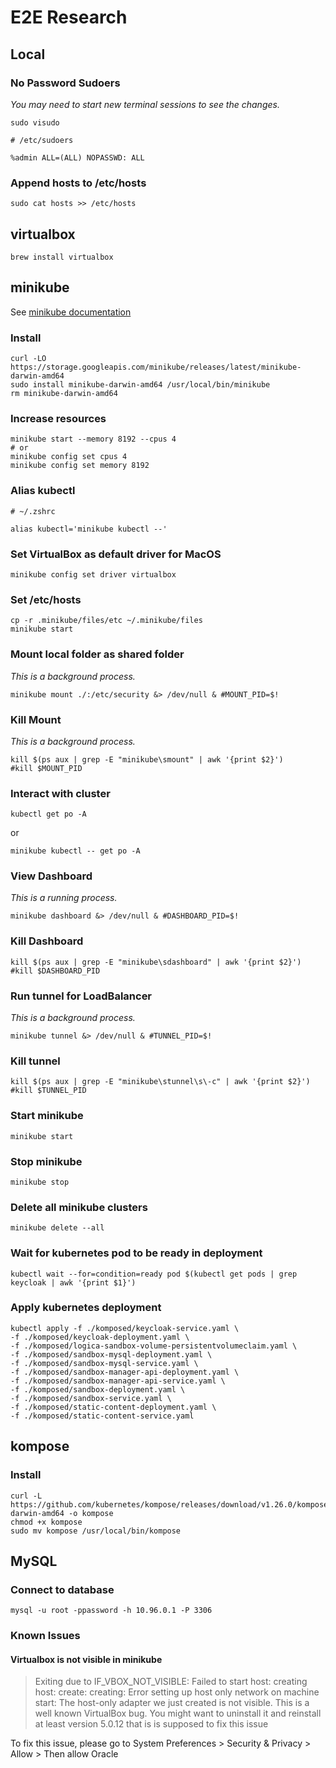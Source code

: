 # E2E Research

## Local
### No Password Sudoers
*You may need to start new terminal sessions to see the changes.*
```shell
sudo visudo
```
```shell
# /etc/sudoers

%admin ALL=(ALL) NOPASSWD: ALL
```
### Append hosts to /etc/hosts
```shell
sudo cat hosts >> /etc/hosts
```

## virtualbox
```shell
brew install virtualbox
```

## minikube
See [minikube documentation](https://minikube.sigs.k8s.io/docs/start/)
### Install
```shell
curl -LO https://storage.googleapis.com/minikube/releases/latest/minikube-darwin-amd64
sudo install minikube-darwin-amd64 /usr/local/bin/minikube
rm minikube-darwin-amd64
```
### Increase resources
```shell
minikube start --memory 8192 --cpus 4
# or
minikube config set cpus 4
minikube config set memory 8192
```
### Alias kubectl
```shell
# ~/.zshrc

alias kubectl='minikube kubectl --'
```
### Set VirtualBox as default driver for MacOS
```shell
minikube config set driver virtualbox
```
### Set /etc/hosts
```shell
cp -r .minikube/files/etc ~/.minikube/files
minikube start
```
### Mount local folder as shared folder
*This is a background process.*
```shell
minikube mount ./:/etc/security &> /dev/null & #MOUNT_PID=$!
```
### Kill Mount
*This is a background process.*
```shell
kill $(ps aux | grep -E "minikube\smount" | awk '{print $2}')
#kill $MOUNT_PID
```
### Interact with cluster
```shell
kubectl get po -A
```
or
```shell
minikube kubectl -- get po -A
```
### View Dashboard
*This is a running process.*
```shell
minikube dashboard &> /dev/null & #DASHBOARD_PID=$!
```
### Kill Dashboard
```shell
kill $(ps aux | grep -E "minikube\sdashboard" | awk '{print $2}')
#kill $DASHBOARD_PID
```
### Run tunnel for LoadBalancer
*This is a background process.*
```shell
minikube tunnel &> /dev/null & #TUNNEL_PID=$!
```
### Kill tunnel
```shell
kill $(ps aux | grep -E "minikube\stunnel\s\-c" | awk '{print $2}')
#kill $TUNNEL_PID
```
### Start minikube
```shell
minikube start
```
### Stop minikube
```shell
minikube stop
```
### Delete all minikube clusters
```shell
minikube delete --all
```
### Wait for kubernetes pod to be ready in deployment
```shell
kubectl wait --for=condition=ready pod $(kubectl get pods | grep keycloak | awk '{print $1}')
```
### Apply kubernetes deployment
```shell
kubectl apply -f ./komposed/keycloak-service.yaml \
-f ./komposed/keycloak-deployment.yaml \
-f ./komposed/logica-sandbox-volume-persistentvolumeclaim.yaml \
-f ./komposed/sandbox-mysql-deployment.yaml \
-f ./komposed/sandbox-mysql-service.yaml \
-f ./komposed/sandbox-manager-api-deployment.yaml \
-f ./komposed/sandbox-manager-api-service.yaml \
-f ./komposed/sandbox-deployment.yaml \
-f ./komposed/sandbox-service.yaml \
-f ./komposed/static-content-deployment.yaml \
-f ./komposed/static-content-service.yaml
```

## kompose
### Install
```shell
curl -L https://github.com/kubernetes/kompose/releases/download/v1.26.0/kompose-darwin-amd64 -o kompose
chmod +x kompose
sudo mv kompose /usr/local/bin/kompose
```

## MySQL
### Connect to database
```shell
mysql -u root -ppassword -h 10.96.0.1 -P 3306
```

### Known Issues
#### Virtualbox is not visible in minikube
> Exiting due to IF_VBOX_NOT_VISIBLE: Failed to start host: creating host: create: creating: Error setting up host only network on machine start: The host-only adapter we just created is not visible. This is a well known VirtualBox bug. You might want to uninstall it and reinstall at least version 5.0.12 that is is supposed to fix this issue

To fix this issue, please go to System Preferences > Security & Privacy > Allow > Then allow Oracle
